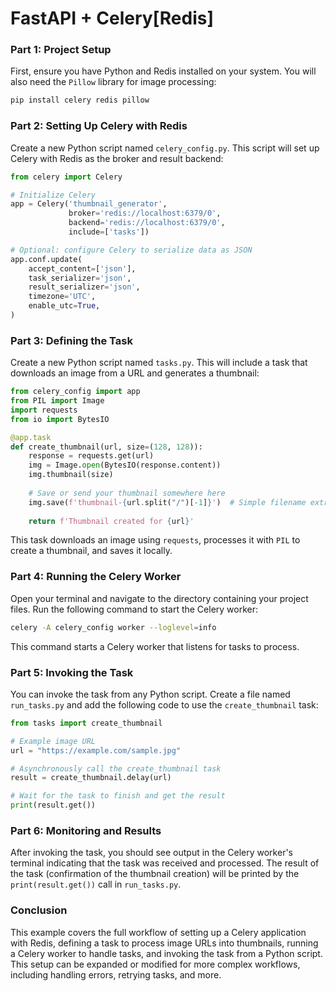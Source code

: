 # FastAPI + Celery[Redis]

### Part 1: Project Setup

First, ensure you have Python and Redis installed on your system. You will also need the `Pillow` library for image processing:

```bash
pip install celery redis pillow
```

### Part 2: Setting Up Celery with Redis

Create a new Python script named `celery_config.py`. This script will set up Celery with Redis as the broker and result backend:

```python
from celery import Celery

# Initialize Celery
app = Celery('thumbnail_generator',
             broker='redis://localhost:6379/0',
             backend='redis://localhost:6379/0',
             include=['tasks'])

# Optional: configure Celery to serialize data as JSON
app.conf.update(
    accept_content=['json'],
    task_serializer='json',
    result_serializer='json',
    timezone='UTC',
    enable_utc=True,
)
```

### Part 3: Defining the Task

Create a new Python script named `tasks.py`. This will include a task that downloads an image from a URL and generates a thumbnail:

```python
from celery_config import app
from PIL import Image
import requests
from io import BytesIO

@app.task
def create_thumbnail(url, size=(128, 128)):
    response = requests.get(url)
    img = Image.open(BytesIO(response.content))
    img.thumbnail(size)
    
    # Save or send your thumbnail somewhere here
    img.save(f'thumbnail-{url.split("/")[-1]}')  # Simple filename extraction from URL
    
    return f'Thumbnail created for {url}'
```

This task downloads an image using `requests`, processes it with `PIL` to create a thumbnail, and saves it locally.

### Part 4: Running the Celery Worker

Open your terminal and navigate to the directory containing your project files. Run the following command to start the Celery worker:

```bash
celery -A celery_config worker --loglevel=info
```

This command starts a Celery worker that listens for tasks to process.

### Part 5: Invoking the Task

You can invoke the task from any Python script. Create a file named `run_tasks.py` and add the following code to use the `create_thumbnail` task:

```python
from tasks import create_thumbnail

# Example image URL
url = "https://example.com/sample.jpg"

# Asynchronously call the create_thumbnail task
result = create_thumbnail.delay(url)

# Wait for the task to finish and get the result
print(result.get())
```

### Part 6: Monitoring and Results

After invoking the task, you should see output in the Celery worker's terminal indicating that the task was received and processed. The result of the task (confirmation of the thumbnail creation) will be printed by the `print(result.get())` call in `run_tasks.py`.

### Conclusion

This example covers the full workflow of setting up a Celery application with Redis, defining a task to process image URLs into thumbnails, running a Celery worker to handle tasks, and invoking the task from a Python script. This setup can be expanded or modified for more complex workflows, including handling errors, retrying tasks, and more.

